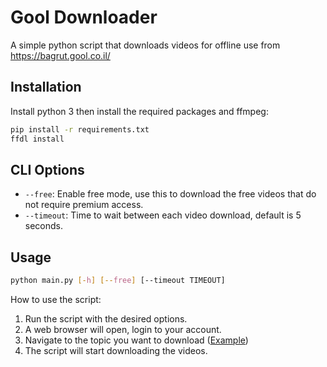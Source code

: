# Gool Downloader

A simple python script that downloads videos for offline use from https://bagrut.gool.co.il/

## Installation


Install python 3 then install the required packages and ffmpeg:
```bash
pip install -r requirements.txt
ffdl install
```
## CLI Options

- `--free`: Enable free mode, use this to download the free videos that do not require premium access.
- `--timeout`: Time to wait between each video download, default is 5 seconds.

## Usage

```bash
python main.py [-h] [--free] [--timeout TIMEOUT]
```

How to use the script:

1. Run the script with the desired options.
2. A web browser will open, login to your account.
3. Navigate to the topic you want to download ([Example](https://bagrut.gool.co.il/%D7%91%D7%92%D7%A8%D7%95%D7%AA-%D7%91%D7%A4%D7%99%D7%96%D7%99%D7%A7%D7%94-5-%D7%99%D7%97%D7%99%D7%93%D7%95%D7%AA-%D7%9C%D7%AA%D7%9C%D7%9E%D7%99%D7%93%D7%99-%D7%AA%D7%99%D7%9B%D7%95%D7%9F/%D7%A7%D7%95%D7%A8%D7%A1-%D7%94%D7%9B%D7%A0%D7%94-%D7%9E%D7%9C%D7%90-%D7%9C%D7%91%D7%92%D7%A8%D7%95%D7%AA-%D7%91%D7%A4%D7%99%D7%96%D7%99%D7%A7%D7%94-5-%D7%99%D7%97%D7%99%D7%93%D7%95%D7%AA-/%D7%94%D7%A7%D7%93%D7%9E%D7%94-%D7%9E%D7%AA%D7%9E%D7%98%D7%99%D7%AA-%D7%9C%D7%A7%D7%95%D7%A8%D7%A1#31762))
4. The script will start downloading the videos.

